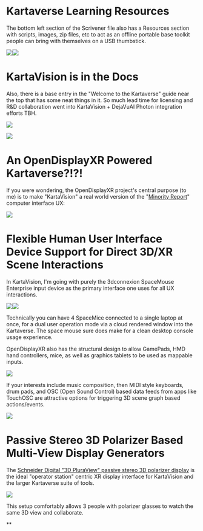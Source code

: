 
# Kartaverse Learning Resources

The bottom left section of the Scrivener file also has a Resources section with scripts, images, zip files, etc to act as an offline portable base toolkit people can bring with themselves on a USB thumbstick.

  
  

![](https://lh5.googleusercontent.com/OaBVCP-tldNQsu9MSiJZRAqdDFFKODQVxhQIKpDjsBSdzwrih0e_b-A6zLGHWHq-Xe02_thm-XTQgfbnTP3N1JiTMNuq24CngIwhxwlKoX6GgAsauZiydCsjztaF0VNMhptnbblqYG2Gea6VUmtzxaI2afqyOgGT_0jKiPEnJLV_0siaIaFCNVt5MUPc1A)![](https://lh5.googleusercontent.com/YIwGVdYAmP6sxAFylpkQT9SzZac73gDP1xjtXTC4S6O7zvxsrBd2FUNg4-ST6t9RTEJ-plFl9tUvbBb2ajzlkTDYEojxmbbqAFSv9qoNvHicoZZ26UVN2syfSwuhlhfcoGeG4KAFaXZHbZUwDeyFix0RSQqsiZ9ISd31E3h2AGJHIiNUIO2P2QoS4zxsAw)

  

# KartaVision is in the Docs

Also, there is a base entry in the "Welcome to the Kartaverse" guide near the top that has some neat things in it. So much lead time for licensing and R&D collaboration went into KartaVision + DejaVuAI Photon integration efforts TBH.

  

![](https://lh4.googleusercontent.com/zH93n-1AZmFUAPvTPFYjZab68nNgY3G9MMZFSie9-jtVxHdP5v5-CPkMoSncgTdQn_w5cEU0J6okuwZTJIlAH2ERUYWSoWPqAMMpgqdf5yd0xOAsunCQB2A8NAHC1dl_7GdrnUzANgWL6AwlMz0UdvXvBrX8CHYRDe0zj9unAEMM24ihOyfPMSLNcFebYQ)

  

![](https://lh3.googleusercontent.com/_Pz91hO75uRxYLIdLELK1oh-qLAupBIUuTj0OedRVMQzyLGYdY-nfGjn_vy4W3U27h6ElmRIoPfOr8zjjZARuD22sB7Nlfk7fADQRtvXP3HgdfQtCoQMzZp3cs_Vf98SLD_Ift0T9gWvG9Kk4yfApT0LoiiDwZU4SrxcZyvEBC7CIQGUGLEgR88LtDxFBQ)

# An OpenDisplayXR Powered Kartaverse?!?!

If you were wondering, the OpenDisplayXR project's central purpose (to me) is to make "KartaVision" a real world version of the "[Minority Report](https://youtu.be/PJqbivkm0Ms)" computer interface UX:

  

[![](https://lh5.googleusercontent.com/F7-5uLiFLD5JYMUvqCml7CdZouBKqgyLeBUncifKVmyyW5MmkROrxjyA0rEBd0s-SVhEMJWAOkfSqDXad-lXib6JK0_7EvjF_bYjjAdd9aX4uYYVvLXe0UWxo6P4zRpBu0Fz-YbAFCF9WnnVUBz7_iTjs2WgOjmyUCtFgl0oCzdLBtrAj1zhpGS8cUuvUQ)](https://youtu.be/PJqbivkm0Ms)

# Flexible Human User Interface Device Support for Direct 3D/XR Scene Interactions

In KartaVision, I'm going with purely the 3dconnexion SpaceMouse Enterprise input device as the primary interface one uses for all UX interactions.

  

![](https://lh5.googleusercontent.com/pdqQGwB8JOyWyqUpYIe7FSN-Gan7_FzayFW-XGOkMDExsitZDGhmGZShZipfn1Wk8uXiaGT8o0xU0g0ScLP5nBNR14G6EbIXGwpU9yphB24k6iwrjLvvij2izD6cWTwQzHrBBOegsPfbWIazZO49CkFpiK-wRJ0qO6k5k3emz4LDDfiAUGrKEIAJCz8Fag)![](https://lh5.googleusercontent.com/ZyFPPYAQtmOu1L8FQZEP2429rjtx3qmqP26aU2pkbxfgrvosW82gmcTdA80qarYALHJYxmaiW7lKc3uULVmW7R_WKgCNv-N0RUTzp1jokCnIsQHLwfCy-xEeCmfQjQKYN9REnzA80GTacsUbNepG-AyVhec2hh3WCX9jI4Pvz1vn8t2Fuex-T-Y4B_vspg)

  

Technically you can have 4 SpaceMice connected to a single laptop at once, for a dual user operation mode via a cloud rendered window into the Kartaverse. The space mouse sure does make for a clean desktop console usage experience.

  

OpenDisplayXR also has the structural design to allow GamePads, HMD hand controllers, mice, as well as graphics tablets to be used as mappable inputs.

  

![](https://lh6.googleusercontent.com/GbyTh8DXIJb_52YwvtY13cIQEWAvX4lbN7TcoEE1ZlluPgakCHwBxWh_lIaW6LMLmjsVP_FxOJkpTIcNB_E4ILMeFPvXY1QY4CDerKOYI1o92IkVUBuz1DrbwDqtxmLVAnDwHXLPzS7jkpoz4u4z2-rdaMw7WvP6TlmpQGMthxeP2OcB8jZOsGlwO488ew)

  

If your interests include music composition, then MIDI style keyboards, drum pads, and OSC (Open Sound Control) based data feeds from apps like TouchOSC are attractive options for triggering 3D scene graph based actions/events.

  

![](https://lh3.googleusercontent.com/hfB9yEc2xkcgIIG6Z_j10ZgTQDeHb42bBeMF9wcGST9lLv7nLHtcjF9rhzHiaKVYtENWM8nJQloenRxqr0nHzpmhAJFC37CrItp_aZOT2-FhHU5jWbop44gtBJ3refZ-bDhmHILUM2htzNzePi0vRpD9HPsgPbEK2o5LrjFFzXt1ahkRgYB_yAeJQZ8hsw)

# Passive Stereo 3D Polarizer Based Multi-View Display Generators

The [Schneider Digital "3D PluraView" passive stereo 3D polarizer display](https://www.linkedin.com/posts/josef-j-schneider-41799536_3d-pluraview-stereoscopic-3d-visualisation-activity-7006663474290270208-7TUm) is the ideal "operator station" centric XR display interface for KartaVision and the larger Kartaverse suite of tools.

  

![](https://lh5.googleusercontent.com/605ema3WBsrWYdPtmrQeec_EWQ721jql6y1A76sMQtySpoP5cD1xUpm7dSNGkTrfGxdvHbTHUuDA4bVd_LyiGAmXnNpVyZrjB4yJrd6Jnga8irhNFvldRlfvfCDxsmgi98pJfGK-dOiNUE49k4uXviOhurkguVsmJcSaI_ZRhlcHcpanwsdLQpUMPTc8gw)

  

This setup comfortably allows 3 people with polarizer glasses to watch the same 3D view and collaborate.

  
  
**